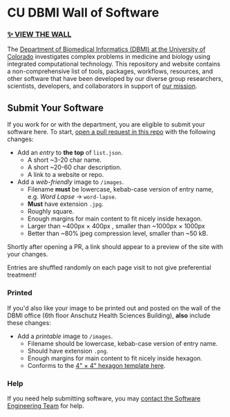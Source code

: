 # CU DBMI Wall of Software

### [✨ **VIEW THE WALL**](https://CU-DBMI.github.io/wall-of-software)

The [Department of Biomedical Informatics (DBMI) at the University of Colorado](https://medschool.cuanschutz.edu/dbmi) investigates complex problems in medicine and biology using integrated computational technology.
This repository and website contains a non-comprehensive list of tools, packages, workflows, resources, and other software that have been developed by our diverse group researchers, scientists, developers, and collaborators in support of [our mission](https://medschool.cuanschutz.edu/dbmi/about-us).

## Submit Your Software

If you work for or with the department, you are eligible to submit your software here.
To start, [open a pull request in this repo](https://github.com/CU-DBMI/wall-of-software/pulls) with the following changes:

- Add an _entry_ to **the top** of `list.json`.
  - A short ~3-20 char name.
  - A short ~20-60 char description.
  - A link to a website or repo.
- Add a _web-friendly_ image to `/images`.
  - Filename **must** be lowercase, kebab-case version of entry name, e.g. _Word Lapse_ → `word-lapse`.
  - **Must** have extension `.jpg`.
  - Roughly square.
  - Enough margins for main content to fit nicely inside hexagon.
  - Larger than ~400px × 400px , smaller than ~1000px × 1000px
  - Better than ~80% jpeg compression level, smaller than ~50 kB.

Shortly after opening a PR, a link should appear to a preview of the site with your changes.

Entries are shuffled randomly on each page visit to not give preferential treatment!

### Printed

If you'd also like your image to be printed out and posted on the wall of the DBMI office (6th floor Anschutz Health Sciences Building), **also** include these changes:

- Add a _printable_ image to `/images`.
  - Filename should be lowercase, kebab-case version of entry name.
  - Should have extension `.png`.
  - Enough margins for main content to fit nicely inside hexagon.
  - Conforms to the [4" × 4" hexagon template here](https://www.stickermule.com/uses/hexagon-stickers).

### Help

If you need help submitting software, you may [contact the Software Engineering Team](https://cu-dbmi.github.io/set-website/about/) for help.
